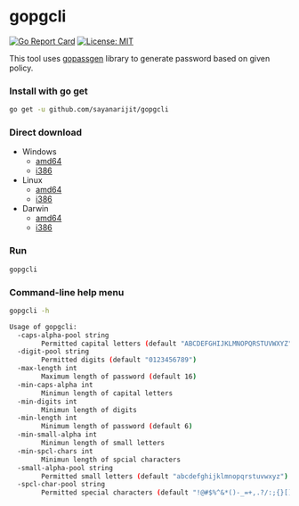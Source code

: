 # gopgcli

[![Go Report Card](https://goreportcard.com/badge/github.com/sayanarijit/gopgcli)](https://goreportcard.com/report/github.com/sayanarijit/gopgcli)
[![License: MIT](https://img.shields.io/badge/License-MIT-yellow.svg)](https://github.com/sayanarijit/gopgcli/blob/master/LICENSE)

This tool uses [gopassgen](https://github.com/sayanarijit/gopassgen) library to generate password based on given policy.

### Install with go get

```bash
go get -u github.com/sayanarijit/gopgcli
```

### Direct download

* Windows
    * [amd64](https://github.com/sayanarijit/gopgcli/blob/dist/windows-amd64/gopgcli.exe)
    * [i386](https://github.com/sayanarijit/gopgcli/blob/dist/windows-amd64/gopgcli.exe)
* Linux
    * [amd64](https://github.com/sayanarijit/gopgcli/blob/dist/linux-amd64/gopgcli)
    * [i386](https://github.com/sayanarijit/gopgcli/blob/dist/linux-386/gopgcli)
* Darwin
    * [amd64](https://github.com/sayanarijit/gopgcli/blob/dist/darwin-amd64/gopgcli)
    * [i386](https://github.com/sayanarijit/gopgcli/blob/dist/darwin-386/gopgcli)

### Run

```bash
gopgcli
```

### Command-line help menu

```bash
gopgcli -h
```

```bash
Usage of gopgcli:
  -caps-alpha-pool string
        Permitted capital letters (default "ABCDEFGHIJKLMNOPQRSTUVWXYZ")
  -digit-pool string
        Permitted digits (default "0123456789")
  -max-length int
        Maximum length of password (default 16)
  -min-caps-alpha int
        Minimun length of capital letters
  -min-digits int
        Minimun length of digits
  -min-length int
        Minimum length of password (default 6)
  -min-small-alpha int
        Minimun length of small letters
  -min-spcl-chars int
        Minimun length of spcial characters
  -small-alpha-pool string
        Permitted small letters (default "abcdefghijklmnopqrstuvwxyz")
  -spcl-char-pool string
        Permitted special characters (default "!@#$%^&*()-_=+,.?/:;{}[]~")
```
